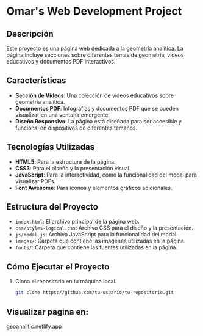 # Omar's Web Development Project

## Descripción

Este proyecto es una página web dedicada a la geometría analítica. La página incluye secciones sobre diferentes temas de geometría, videos educativos y documentos PDF interactivos.

## Características

- **Sección de Videos**: Una colección de videos educativos sobre geometría analítica.
- **Documentos PDF**: Infografías y documentos PDF que se pueden visualizar en una ventana emergente.
- **Diseño Responsivo**: La página está diseñada para ser accesible y funcional en dispositivos de diferentes tamaños.

## Tecnologías Utilizadas

- **HTML5**: Para la estructura de la página.
- **CSS3**: Para el diseño y la presentación visual.
- **JavaScript**: Para la interactividad, como la funcionalidad del modal para visualizar PDFs.
- **Font Awesome**: Para iconos y elementos gráficos adicionales.

## Estructura del Proyecto

- `index.html`: El archivo principal de la página web.
- `css/styles-logical.css`: Archivo CSS para el diseño y la presentación.
- `js/modal.js`: Archivo JavaScript para la funcionalidad del modal.
- `images/`: Carpeta que contiene las imágenes utilizadas en la página.
- `fonts/`: Carpeta que contiene las fuentes utilizadas en la página.

## Cómo Ejecutar el Proyecto

1. Clona el repositorio en tu máquina local.
   ```bash
   git clone https://github.com/tu-usuario/tu-repositorio.git

## Visualizar pagina en:

   geoanalitic.netlify.app

